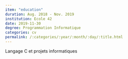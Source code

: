 ```yaml
---
item: "education"
duration: Aug. 2018 - Nov. 2019
institution: Ecole 42
date: 2019-11-30
degree: Programmation Informatique
categories: cv
permalink: /:categories/:year/:month/:day/:title.html
---
```


Langage C et projets informatiques
